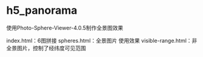 # h5_panorama
使用Photo-Sphere-Viewer-4.0.5制作全景图效果

index.html：6图拼接
spheres.html：全景图片 使用效果
visible-range.html：非全景图片，控制了经纬度可见范围 
